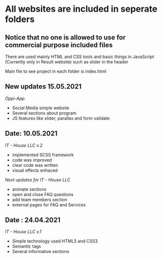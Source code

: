 # All websites are included in seperate folders

## Notice that no one is allowed to use for commercial purpose included files
There are used mainly HTML and CSS tools and basic things in JavaScript (Currently only in Result website) such as slider in the header

Main file to see project in each folder is index.html

New updates 15.05.2021
---
*Oppi-App*

- Social Media simple website
- Several sections about program
- JS features like slider, parallax and form validate

Date: 10.05.2021
---
*IT - House LLC v.2*

- implemented SCSS framework
- code was improved
- clear code was written
- visual effects enhaced

*Next updates for IT - House LLC*
- animate sections
- open and close FAQ questions
- add team members section
- external pages for FAQ and Services


Date : 24.04.2021
---
*IT - House LLC v.1*
- Simple technology used HTML5 and CSS3
- Semantic tags
- Several informative sections
